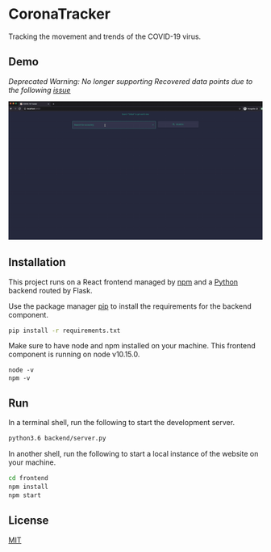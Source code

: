 # CoronaTracker

Tracking the movement and trends of the COVID-19 virus.

## Demo

*Deprecated Warning: No longer supporting Recovered data points due to the following [issue](https://github.com/CSSEGISandData/COVID-19/issues/1250)*

![demo](demo.gif)

## Installation

This project runs on a React frontend managed by [npm](https://www.npmjs.com/get-npm) and a [Python](https://www.python.org/downloads/release/python-362/) backend routed by Flask.

Use the package manager [pip](https://pip.pypa.io/en/stable/) to install the requirements for the backend component.

```bash
pip install -r requirements.txt
```

Make sure to have node and npm installed on your machine. This frontend component is running on node v10.15.0.

```
node -v
npm -v
```

## Run

In a terminal shell, run the following to start the development server.

```bash
python3.6 backend/server.py
```

In another shell, run the following to start a local instance of the website on your machine.

```bash
cd frontend
npm install
npm start
```

## License
[MIT](https://choosealicense.com/licenses/mit/)
